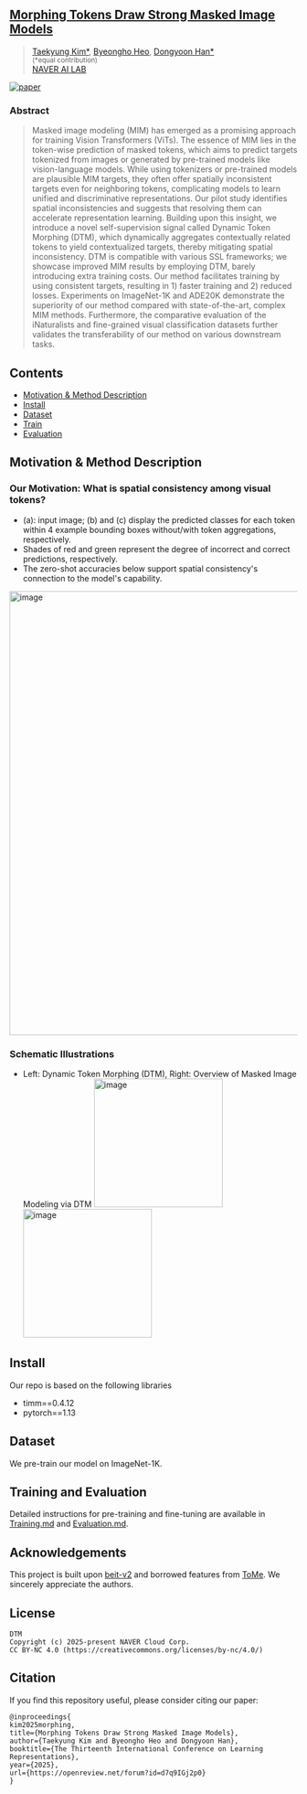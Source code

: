 ## [Morphing Tokens Draw Strong Masked Image Models](https://arxiv.org/abs/2401.00254)

> [Taekyung Kim*](https://scholar.google.co.kr/citations?user=u-9bdkwAAAAJ&hl=en), [Byeongho Heo](https://sites.google.com/view/byeongho-heo/home), [Dongyoon Han*](https://sites.google.com/site/dyhan0920/) <br>
> <sub> (*equal contribution) <br> </sub>
> [NAVER AI LAB](https://naver-career.gitbook.io/en/teams/clova-cic/ai-lab)

[![paper](https://img.shields.io/badge/arXiv-Paper-red.svg)](https://arxiv.org/abs/2401.00254)


### Abstract
> Masked image modeling (MIM) has emerged as a promising approach for training Vision Transformers (ViTs). The essence of MIM lies in the token-wise prediction of masked tokens, which aims to predict targets tokenized from images or generated by pre-trained models like vision-language models. While using tokenizers or pre-trained models are plausible MIM targets, they often offer spatially inconsistent targets even for neighboring tokens, complicating models to learn unified and discriminative representations. Our pilot study identifies spatial inconsistencies and suggests that resolving them can accelerate representation learning. Building upon this insight, we introduce a novel self-supervision signal called Dynamic Token Morphing (DTM), which dynamically aggregates contextually related tokens to yield contextualized targets, thereby mitigating spatial inconsistency. DTM is compatible with various SSL frameworks; we showcase improved MIM results by employing DTM, barely introducing extra training costs. Our method facilitates training by using consistent targets, resulting in 1) faster training and 2) reduced losses. Experiments on ImageNet-1K and ADE20K demonstrate the superiority of our method compared with state-of-the-art, complex MIM methods. Furthermore, the comparative evaluation of the iNaturalists and fine-grained visual classification datasets further validates the transferability of our method on various downstream tasks.


## Contents
- [Motivation & Method Description](#motivation--method-description)
- [Install](#install)
- [Dataset](#dataset)
- [Train](docs/Training.md)
- [Evaluation](docs/Evaluation.md)

## Motivation & Method Description
### Our Motivation: What is spatial consistency among visual tokens?
- (a): input image; (b) and (c) display the predicted classes for each token within 4 example bounding boxes without/with token aggregations, respectively.
- Shades of red and green represent the degree of incorrect and correct predictions, respectively.
- The zero-shot accuracies below support spatial consistency's connection to the model's capability. 
<img width="777" alt="image" src="https://github.com/user-attachments/assets/738a5a74-ecd0-40d5-919f-af6192c91535">


### Schematic Illustrations
- Left: Dynamic Token Morphing (DTM), Right: Overview of Masked Image Modeling via DTM
<img height="225" alt="image" src="https://github.com/user-attachments/assets/2f659939-0ed3-46b7-af5e-18c15401c355"> <img height="225" alt="image" src="https://github.com/user-attachments/assets/8a301dd1-201a-4d00-8392-78deb988364a">

## Install
Our repo is based on the following libraries
* timm==0.4.12
* pytorch==1.13

## Dataset
We pre-train our model on ImageNet-1K.

## Training and Evaluation
Detailed instructions for pre-training and fine-tuning are available in [Training.md](docs/Training.md) and [Evaluation.md](docs/Evaluation.md).


## Acknowledgements
This project is built upon [beit-v2](https://github.com/microsoft/unilm/tree/master/beit2) and borrowed features from [ToMe](https://github.com/facebookresearch/ToMe). We sincerely appreciate the authors.

## License
```
DTM
Copyright (c) 2025-present NAVER Cloud Corp.
CC BY-NC 4.0 (https://creativecommons.org/licenses/by-nc/4.0/) 
```

## Citation
If you find this repository useful, please consider citing our paper:
```
@inproceedings{
kim2025morphing,
title={Morphing Tokens Draw Strong Masked Image Models},
author={Taekyung Kim and Byeongho Heo and Dongyoon Han},
booktitle={The Thirteenth International Conference on Learning Representations},
year={2025},
url={https://openreview.net/forum?id=d7q9IGj2p0}
}
```  

